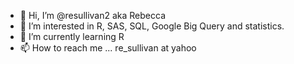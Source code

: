 - 👋 Hi, I’m @resullivan2 aka Rebecca
- 👀 I’m interested in R, SAS, SQL, Google Big Query and statistics.
- 🌱 I’m currently learning R
- 📫 How to reach me ... re_sullivan at yahoo

<!---
resullivan2/resullivan2 is a ✨ special ✨ repository because its `README.md` (this file) appears on your GitHub profile.
You can click the Preview link to take a look at your changes.
--->
